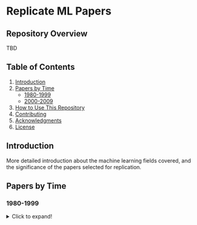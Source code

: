 # Replicate ML Papers

## Repository Overview
TBD

## Table of Contents
1. [Introduction](#introduction)
2. [Papers by Time](#papers-by-time)
   - [1980-1999](#1980-1999)
   - [2000-2009](#0009)
3. [How to Use This Repository](#how-to-use-this-repository)
4. [Contributing](#contributing)
5. [Acknowledgments](#acknowledgments)
6. [License](#license)

## Introduction
More detailed introduction about the machine learning fields covered, and the significance of the papers selected for replication.


## Papers by Time

### 1980-1999
<details>
  <summary>Click to expand!</summary>
  Backpropagation applied to handwritten zip code recognition (1989) https://doi.org/10.1162/neco.1989.1.4.541 
</details>


